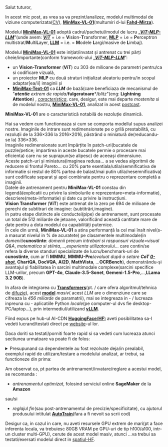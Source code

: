 Salut tuturor,

In acest mic post, as vrea sa va prezint/analizez, modelul multimodal de viziune computerizata([CV](https://en.wikipedia.org/wiki/Computer_vision)), [**MinMax-VL-01**](https://www.youtube.com/watch?v=mPA3z3jPXt4&ab_channel=FahdMirza)(multumiri d-lui [**Fahd-Mirza**](https://www.youtube.com/@fahdmirza)).

Modelul [**MiniMax-VL-01**](https://huggingface.co/MiniMaxAI/MiniMax-VL-01) adoptă cadrul/pachetul/modul de lucru „[***ViT-MLP-LLM***](https://medium.com/@ikim1994914/advanced-modern-llm-part-2-understanding-the-universality-of-transformers-3c367ce5989d)”(unde avem: [***ViT***](https://www.researchgate.net/publication/383308743_Vintern-1B_An_Efficient_Multimodal_Large_Language_Model_for_Vietnamese) = i.e = **V**is**i**on-**T**ransformer, [**MLP**](https://en.wikipedia.org/wiki/Multilayer_perceptron) = i.e = **P**erceptron multistrat/**M**ulti**L**ayer, [**LLM**](https://en.wikipedia.org/wiki/Large_language_model)  = i.e. = **M**odele **L**argi/masive de **L**imbaj).

Modelul [**MiniMax-VL-01**](https://huggingface.co/MiniMaxAI/MiniMax-VL-01) este inițiat/invatat și antrenat cu trei părți cheie/importante(conform framework-ului „[***ViT-MLP-LLM***](https://medium.com/@ikim1994914/advanced-modern-llm-part-2-understanding-the-universality-of-transformers-3c367ce5989d)”:

 - un **Vision-Transformer** (**ViT**) cu 303 de milioane de parametri pentru/ca si codificare vizuală,
 - un proiector **MLP** cu două straturi inițializat aleatoriu pentru/in scopul adaptar[ea/ii] imaginii și
 - [**MiniMax-Text-01**](https://www.analyticsvidhya.com/blog/2025/01/minimax-text-01/) ca ***LLM*** de bază(care beneficiaza de mecanismul de "***atentie*** *extrem de rapida*/**fulgeratoare***/*blitz*"(eng: **Lightning Attention**) , [*caracteristica*](https://note.com/hamachi_jp/n/ne9d5e5ebfa7a), care, desigur, este mai departe *mostenita* si de modelul nostru, [**MiniMax-VL-01**](https://huggingface.co/MiniMaxAI/MiniMax-VL-01), analizat in acest [postcast](https://github.com/stefanache/MFP-ANAF-RO/blob/main/python/MinMaxVL01/ReadMe.md). <br/>

**MiniMax-VL-01** are o caracteristică notabilă de rezoluție dinamică.

Hai sa vedem cum functioneaza si cum se comporta modellul supus analizei nostre.
Imaginile de intrare sunt redimensionate pe o grilă prestabilită, cu rezoluții de la 336×336 la 2016×2016, păstrând o miniatură de(reducandu-se la) 336×336.<br/>
Imaginile redimensionate sunt împărțite în patch-uri(bucatele de puzzle/petice; impartirea in aceste bucatele permie o procesare mai eficienta) care nu se suprapun(se alipesc) de aceeași dimensiune.<br/>
Aceste patch-uri și miniatura(imaginea redusa... a se vedea algoritmii de reducere si frontul Pareto... cu 20% parte esentiala/utila/semnificativa de informatie si restul de 80% partea de balast/mai putin utila/nesemnificativa) sunt codificate separat și apoi combinate pentru o reprezentare completă a imaginii. <br/>
Datele de antrenament pentru **MiniMax-VL-01** constau din legendă(explicatii cu privire la simbolurile e reprezentare=meta-informatie), descriere(meta-informatie) și date cu privire la instrucțiuni. <br/>
**Vision Transformer** (**ViT**) este antrenat de la zero pe 694 de milioane de perechi de subtitrari de imagine: (subtitrări,imagine).<br/>
În patru etape distincte ale conductei(pipe) de antrenament, sunt procesate un total de 512 miliarde de jetoane, valorificând această cantitate mare de date pentru a dota modelul cu capabilități puternice.<br/>
În cele din urmă, **MiniMax-VL-01** a atins performanță la cel mai înalt nivel(s-a masurat nivelul in % de acuratete) pe clasamentele multimodale(in *domenii*/**cunostinte**: *domenii* precum *intrebari si raspunsuri vizuale=visual Q&A*, *matematica si stiinta*,...,*experienta utilizatorului*... care contin/se refera la diverse standuri specializate de lucru/benchmark-uri de **cunostinte**, cum ar fi **MMMU**, **MMMU-Pro**/*evaluat după o setare* ***CoT [0-shot](https://en.wikipedia.org/wiki/Zero-shot_learning)***, **ChartQA**, **DocVQA**, **AI2D**, **MathVista**, ...**OCRBench**), demonstrându-și avantajul și fiabilitatea în sarcini multimodale complexe(sarcini specifice LLM-urilor, precum **GPT-4o**, **Claude-3.5-Sonet**, **Gemeni-1.5-Pro**,...,**LLama 3.2 90B**).

 

In afara de integrarea cu [**Transformers**](https://huggingface.co/MiniMaxAI/MiniMax-VL-01?library=transformers)(pt. / care ofera algoritmul/tehnica de [difuzie](https://alexhost.com/ro/faq/cum-se-utilizeaza-reteaua-neurala-de-difuzie-stabila/)), acest [**model**](https://huggingface.co/MiniMaxAI/MiniMax-VL-01) *masiv*( acest *LLM* are o dimenziune care se cifreaza la *456 miliarde* de paramatrii), mai se integreaza in - / lucreaza inpreuna cu - aplicatiile Python *locale*(pe computer-ul dvs fie desktop-PC/laptop...), prin intermediul/utilizand [**vLLM**](https://huggingface.co/MiniMaxAI/MiniMax-VL-01?local-app=vllm).

Fiind expus pe hub-ul AI-CDN [**HuggingFace**(**HF**)](https://huggingface.co/MiniMaxAI/MiniMax-VL-01) aveti posibilitatea sa-l vedeti lucrand/testati direct pe [website](https://huggingface.co/spaces/MiniMaxAI/MiniMax-VL-01)-ul lor.


Daca doriti sa testati/porniti foarte rapid si sa vedeti cum lucreaza atunci sectiunea urmatoare va poate fi de folos:

<details>
 <summary>Presupunand ca dependentele au fost rezolvate deja/in prealabil, exemplul rapid de utilizare/testare a modelului analizat, ar trebui, sa functioneze din prima:</summary>

<hr/>

<code>
 
   from transformers import AutoModelForCausalLM, AutoProcessor, AutoConfig, QuantoConfig, GenerationConfig
   import torch
   import json
   import os
   from PIL import Image
   
   # load hf config
   hf_config = AutoConfig.from_pretrained("MiniMaxAI/MiniMax-VL-01", trust_remote_code=True)
   
   # quantization config, int8 is recommended
   quantization_config =  QuantoConfig(
               weights="int8",
               modules_to_not_convert=[
                   "vision_tower",
                   "image_newline",
                   "multi_modal_projector",
                   "lm_head",
                   "embed_tokens",
               ] + [f"model.layers.{i}.coefficient" for i in range(hf_config.text_config.num_hidden_layers)]
               + [f"model.layers.{i}.block_sparse_moe.gate" for i in range(hf_config.text_config.num_hidden_layers)]
           )
   
   # set device map
   model_safetensors_index_path = os.path.join("MiniMax-VL-01", "model.safetensors.index.json")
   with open(model_safetensors_index_path, "r") as f:
       model_safetensors_index = json.load(f)
   weight_map = model_safetensors_index['weight_map']
   vision_map = {}
   for key, value in weight_map.items():
       if 'vision_tower' in key or 'image_newline' in key or 'multi_modal_projector' in key:
           new_key = key.replace('.weight','').replace('.bias','')
           if new_key not in vision_map:
               vision_map[new_key] = value
   # assume 8 GPUs
   world_size = 8
   device_map = {
       'language_model.model.embed_tokens': 'cuda:0',
       'language_model.model.norm': f'cuda:{world_size - 1}',
       'language_model.lm_head': f'cuda:{world_size - 1}'
   }
   for key, value in vision_map.items():
       device_map[key] = f'cuda:0'
   device_map['vision_tower.vision_model.post_layernorm'] = f'cuda:0'
   layers_per_device = hf_config.text_config.num_hidden_layers // world_size
   for i in range(world_size):
       for j in range(layers_per_device):
           device_map[f'language_model.model.layers.{i * layers_per_device + j}'] = f'cuda:{i}'
   
   # load processor
   processor = AutoProcessor.from_pretrained("MiniMaxAI/MiniMax-VL-01", trust_remote_code=True)
   messages = [
       {"role": "system", "content": [{"type": "text", "text": "You are a helpful assistant created by MiniMax based on MiniMax-VL-01 model."}]},
       {"role": "user", "content": [{"type": "image", "image": "placeholder"},{"type": "text", "text": "Describe this image."}]},
   ]
   prompt = processor.tokenizer.apply_chat_template(
       messages, tokenize=False, add_generation_prompt=True
   )
   raw_image = Image.open("figures/image.jpg")
   # tokenize and move to device
   model_inputs = processor(images=[raw_image], text=prompt, return_tensors='pt').to('cuda').to(torch.bfloat16)
   
   # load bfloat16 model, move to device, and apply quantization
   quantized_model = AutoModelForCausalLM.from_pretrained(
       "MiniMaxAI/MiniMax-VL-01",
       torch_dtype="bfloat16",
       device_map=device_map,
       quantization_config=quantization_config,
       trust_remote_code=True,
       offload_buffers=True,
   )
   generation_config = GenerationConfig(
       max_new_tokens=100,
       eos_token_id=200020,
       use_cache=True,
   )
   
   # generate response
   generated_ids = quantized_model.generate(**model_inputs, generation_config=generation_config)
   print(f"generated_ids: {generated_ids}")
   generated_ids = [
       output_ids[len(input_ids):] for input_ids, output_ids in zip(model_inputs.input_ids, generated_ids)
   ]
   response = processor.tokenizer.batch_decode(generated_ids, skip_special_tokens=True)[0]

</code>

<hr/>

</details>

Am observat ca, pt partea de antrenament/invatare/reglare a acestui model, se recomanda :

 - *antrenamentul optimizat*, folosind serviciul online **SageMaker** de la **Amazon**
   
sau/si

 - *reglajul fin*(sau post-antrenamentul de precizie/specificitate), cu ajutorul produsului intitulat [**AutoTrain**](https://github.com/huggingface/autotrain-advanced)(fara a fi nevoit sa scrii cod)

Desigur ca, in cazul in care, nu aveti resursele GPU extrem de mari(pt a face inferenta locala, va trebuiesc 80GB VRAM pe GPU-uri de tip h100/a100, intr-un cluster multi-GPU), cerute de acest model masiv, atunci ...va trebui sa testati/exersati modelul direct in [spatiul-HF](https://www.youtube.com/redirect?event=video_description&redir_token=QUFFLUhqbEJ5QUxrM3dYTV9EN1l0a0Rwb1J3eVhZZHV6QXxBQ3Jtc0ttS0xpZkZwU2dleTRNWFlwNmYtSDh1T0R5SC01blQtRnZOc2k5M0I0WW5TVGlOck1PNDZUOGd1elVyeFp3bTY5eTlRMmJWUU9sQjJRaTk0UnJSaHRNbERoME1oOV9XblpGWmRTa3lJbUdDTUQ4ZFZPMA&q=https%3A%2F%2Fhuggingface.co%2Fspaces%2FMiniMaxAI%2FMiniMax-VL-01&v=mPA3z3jPXt4).
